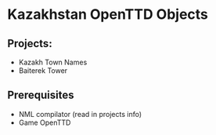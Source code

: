 # Kazakhstan OpenTTD Objects

## Projects:
 - Kazakh Town Names
 - Baiterek Tower
 
## Prerequisites
 - NML compilator (read in projects info)
 - Game OpenTTD
